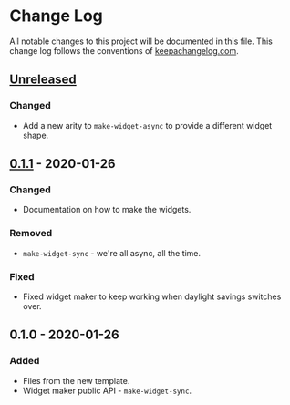 # Change Log
All notable changes to this project will be documented in this file. This change log follows the conventions of [keepachangelog.com](http://keepachangelog.com/).

## [Unreleased]
### Changed
- Add a new arity to `make-widget-async` to provide a different widget shape.

## [0.1.1] - 2020-01-26
### Changed
- Documentation on how to make the widgets.

### Removed
- `make-widget-sync` - we're all async, all the time.

### Fixed
- Fixed widget maker to keep working when daylight savings switches over.

## 0.1.0 - 2020-01-26
### Added
- Files from the new template.
- Widget maker public API - `make-widget-sync`.

[Unreleased]: https://github.com/your-name/helmet/compare/0.1.1...HEAD
[0.1.1]: https://github.com/your-name/helmet/compare/0.1.0...0.1.1
